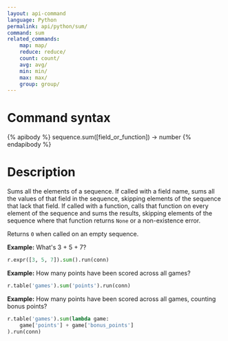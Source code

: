 ```yaml
---
layout: api-command
language: Python
permalink: api/python/sum/
command: sum
related_commands:
    map: map/
    reduce: reduce/
    count: count/
    avg: avg/
    min: min/
    max: max/
    group: group/
---
```


# Command syntax #

{% apibody %}
sequence.sum([field_or_function]) &rarr; number
{% endapibody %}

# Description #

Sums all the elements of a sequence.  If called with a field name,
sums all the values of that field in the sequence, skipping elements
of the sequence that lack that field.  If called with a function,
calls that function on every element of the sequence and sums the
results, skipping elements of the sequence where that function returns
`None` or a non-existence error.

Returns `0` when called on an empty sequence.

__Example:__ What's 3 + 5 + 7?

```py
r.expr([3, 5, 7]).sum().run(conn)
```

__Example:__ How many points have been scored across all games?

```py
r.table('games').sum('points').run(conn)
```

__Example:__ How many points have been scored across all games,
counting bonus points?

```py
r.table('games').sum(lambda game:
    game['points'] + game['bonus_points']
).run(conn)
```
